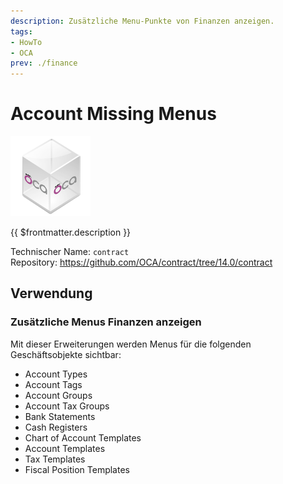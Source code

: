 ```yaml
---
description: Zusätzliche Menu-Punkte von Finanzen anzeigen.
tags:
- HowTo
- OCA
prev: ./finance
---
```

# Account Missing Menus
![icon_oca_app](assets/icon_oca_app.png)

{{ $frontmatter.description }}

Technischer Name: `contract`\
Repository: <https://github.com/OCA/contract/tree/14.0/contract>

## Verwendung

### Zusätzliche Menus Finanzen anzeigen

Mit dieser Erweiterungen werden Menus für die folgenden Geschäftsobjekte sichtbar:

* Account Types
* Account Tags
* Account Groups
* Account Tax Groups
* Bank Statements
* Cash Registers
* Chart of Account Templates
* Account Templates
* Tax Templates
* Fiscal Position Templates